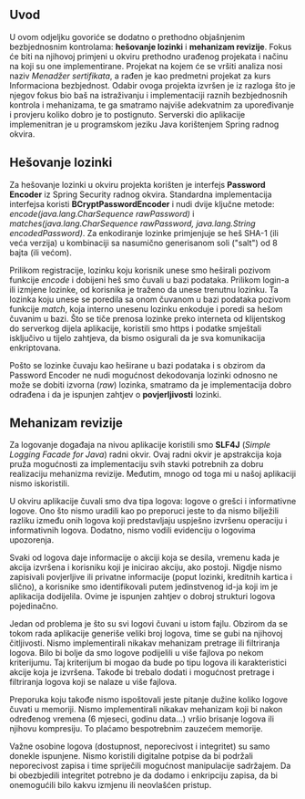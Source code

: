 ## Uvod
U ovom odjeljku govoriće se dodatno o prethodno objašnjenim bezbjednosnim kontrolama: __hešovanje lozinki__ i __mehanizam revizije__.
Fokus će biti na njihovoj primjeni u okviru prethodno urađenog projekata i načinu na koji su one implementirane. 
Projekat na kojem će se vršiti analiza nosi naziv _Menadžer sertifikata_, a rađen je kao predmetni projekat za kurs
Informaciona bezbjednost. Odabir ovoga projekta izvršen je iz razloga što je njegov fokus bio baš na istraživanju i
implementaciji raznih bezbjednosnih kontrola i mehanizama, te ga smatramo najviše adekvatnim za upoređivanje i provjeru 
koliko dobro je to postignuto. Serverski dio aplikacije implemenitran je u programskom jeziku Java korištenjem Spring radnog okvira.

## Hešovanje lozinki

Za hešovanje lozinki u okviru projekta korišten je interfejs __Password Encoder__ iz Spring Security radnog okvira. 
Standardna implementacija interfejsa koristi __BCryptPasswordEncoder__ i nudi dvije ključne metode: 
_encode(java.lang.CharSequence rawPassword)_ i _matches(java.lang.CharSequence rawPassword, java.lang.String encodedPassword)_.
Za enkodiranje lozinke primjenjuje se heš SHA-1 (ili veća verzija) u kombinaciji sa nasumično generisanom soli ("salt") od 8 bajta (ili većom). 

Prilikom registracije, lozinku koju korisnik unese smo heširali pozivom funkcije _encode_ i dobijeni heš smo čuvali u bazi podataka. 
Prilikom login-a ili izmjene lozinke, od korisnika je traženo da unese trenutnu lozinku. Ta lozinka koju unese se poredila 
sa onom čuvanom u bazi podataka pozivom funkcije _match_, koja interno unesenu lozinku enkoduje i poredi sa hešom čuvanim u bazi.
Što se tiče prenosa lozinke preko interneta od klijentskog do serverkog dijela aplikacije, koristili smo https i podatke
smještali isključivo u tijelo zahtjeva, da bismo osigurali da je sva komunikacija enkriptovana.

Pošto se lozinke čuvaju kao heširane u bazi podataka i s obzirom da Password Encoder ne nudi mogućnost dekodovanja lozinki odnosno
ne može se dobiti izvorna (_raw_) lozinka, smatramo da je implementacija dobro odrađena i da je ispunjen zahtjev o __povjerljivosti__ lozinki.

## Mehanizam revizije

Za logovanje događaja na nivou aplikacije koristili smo __SLF4J__ (_Simple Logging Facade for Java_) radni okvir. Ovaj radni okvir je apstrakcija koja
pruža mogućnosti za implementaciju svih stavki potrebnih za dobru realizaciju mehanizma revizije.
Međutim, mnogo od toga mi u našoj aplikaciji nismo iskoristili.

U okviru aplikacije čuvali smo dva tipa logova: logove o grešci i informativne logove. Ono što nismo uradili kao po preporuci
jeste to da nismo bilježili razliku između onih logova koji predstavljaju uspješno izvršenu operaciju i informativnih logova. 
Dodatno, nismo vodili evidenciju o logovima upozorenja.

Svaki od logova daje informacije o akciji koja se desila, vremenu kada je akcija izvršena i korisniku koji je inicirao akciju, 
ako postoji. Nigdje nismo zapisivali povjerljive ili privatne informacije (poput lozinki, kreditnih kartica i slično),
a korisnike smo identifikovali putem jedinstvenog id-ja koji im je aplikacija dodijelila. Ovime je ispunjen zahtjev o 
dobroj strukturi logova pojedinačno.

Jedan od problema je što su svi logovi čuvani u istom fajlu. Obzirom da se tokom rada aplikacije generiše veliki broj logova, 
time se gubi na njihovoj čitljivosti. Nismo implementirali nikakav mehanizam pretrage ili filtriranja logova.
Bilo bi bolje da smo logove podijelili u više fajlova po nekom kriterijumu. Taj kriterijum bi mogao da bude po tipu logova 
ili karakteristici akcije koja je izvršena. Takođe bi trebalo dodati i mogućnost pretrage i filtriranja logova koji se nalaze u više fajlova.

Preporuka koju takođe nismo ispoštovali jeste pitanje dužine koliko logove čuvati u memoriji. Nismo implementirali
nikakav mehanizam koji bi nakon određenog vremena (6 mjeseci, godinu data...) vršio brisanje logova ili njihovu kompresiju.
To plaćamo bespotrebnim zauzećem memorije.

Važne osobine logova (dostupnost, neporecivost i integritet) su samo donekle ispunjene. Nismo koristili digitalne potpise da bi podržali neporecivost
zapisa i time spriječili mogućnost manipulacije sadržajem. Da bi obezbjedili integritet potrebno je da dodamo i enkripciju zapisa,
da bi onemogućili bilo kakvu izmjenu ili neovlašćen pristup.
